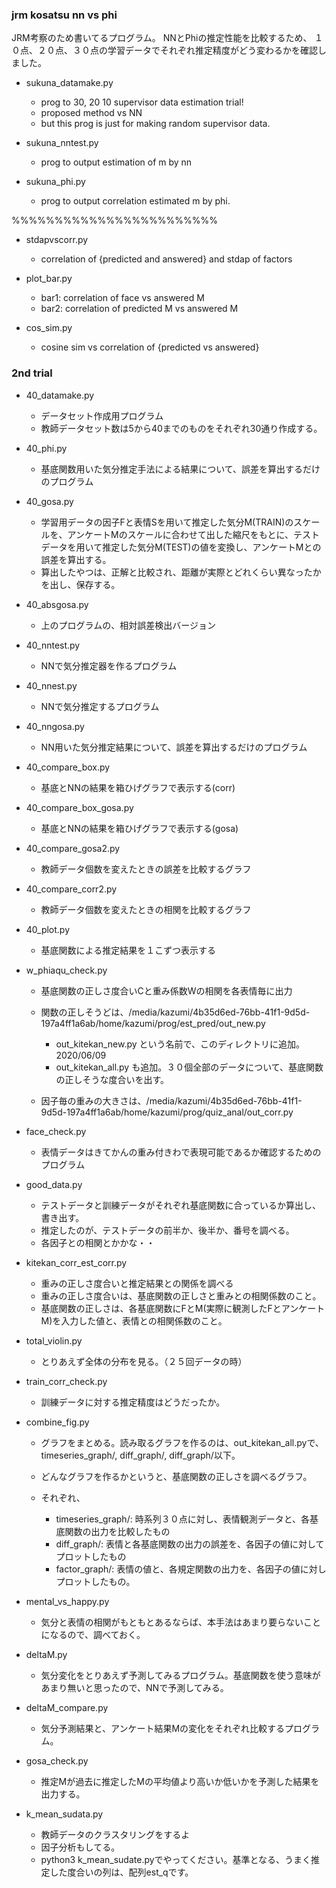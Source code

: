 ### jrm kosatsu nn vs phi
JRM考察のため書いてるプログラム。
NNとPhiの推定性能を比較するため、
１０点、２０点、３０点の学習データでそれぞれ推定精度がどう変わるかを確認しました。

- sukuna_datamake.py

  - prog to 30, 20 10 supervisor data estimation trial!
  - proposed method vs NN
  - but this prog is just for making random supervisor data.
 


- sukuna_nntest.py
  - prog to output estimation of m by nn
- sukuna_phi.py

  -  prog to output correlation estimated m by phi.


%%%%%%%%%%%%%%%%%%%%%%%%
- stdapvscorr.py

  - correlation of {predicted and answered} and stdap of factors

- plot_bar.py

  - bar1: correlation of face vs answered M
  - bar2: correlation of predicted M vs answered M

- cos_sim.py

  - cosine sim vs correlation of {predicted vs answered}

### 2nd trial
* 40_datamake.py
  - データセット作成用プログラム
  - 教師データセット数は5から40までのものをそれぞれ30通り作成する。

* 40_phi.py
  - 基底関数用いた気分推定手法による結果について、誤差を算出するだけのプログラム

* 40_gosa.py
  - 学習用データの因子Fと表情Sを用いて推定した気分M(TRAIN)のスケールを、アンケートMのスケールに合わせて出した縮尺をもとに、テストデータを用いて推定した気分M(TEST)の値を変換し、アンケートMとの誤差を算出する。
  - 算出したやつは、正解と比較され、距離が実際とどれくらい異なったかを出し、保存する。

* 40_absgosa.py
  - 上のプログラムの、相対誤差検出バージョン

* 40_nntest.py
  - NNで気分推定器を作るプログラム

* 40_nnest.py
  - NNで気分推定するプログラム

* 40_nngosa.py
  - NN用いた気分推定結果について、誤差を算出するだけのプログラム

* 40_compare_box.py
  - 基底とNNの結果を箱ひげグラフで表示する(corr)

* 40_compare_box_gosa.py
  - 基底とNNの結果を箱ひげグラフで表示する(gosa)

* 40_compare_gosa2.py
  - 教師データ個数を変えたときの誤差を比較するグラフ

* 40_compare_corr2.py
  - 教師データ個数を変えたときの相関を比較するグラフ

* 40_plot.py
  - 基底関数による推定結果を１こずつ表示する

* w_phiaqu_check.py
  - 基底関数の正しさ度合いCと重み係数Wの相関を各表情毎に出力

  - 関数の正しそうどは、/media/kazumi/4b35d6ed-76bb-41f1-9d5d-197a4ff1a6ab/home/kazumi/prog/est_pred/out_new.py

    - out_kitekan_new.py という名前で、このディレクトリに追加。2020/06/09
    - out_kitekan_all.py も追加。３０個全部のデータについて、基底関数の正しそうな度合いを出す。

  - 因子毎の重みの大きさは、/media/kazumi/4b35d6ed-76bb-41f1-9d5d-197a4ff1a6ab/home/kazumi/prog/quiz_anal/out_corr.py


* face_check.py

  - 表情データはきてかんの重み付きわで表現可能であるか確認するためのプログラム


* good_data.py

  - テストデータと訓練データがそれぞれ基底関数に合っているか算出し、書き出す。
  - 推定したのが、テストデータの前半か、後半か、番号を調べる。
  - 各因子との相関とかかな・・

* kitekan_corr_est_corr.py

  - 重みの正しさ度合いと推定結果との関係を調べる
  - 重みの正しさ度合いは、基底関数の正しさと重みとの相関係数のこと。
  - 基底関数の正しさは、各基底関数にFとM(実際に観測したFとアンケートM)を入力した値と、表情との相関係数のこと。
* total_violin.py

  - とりあえず全体の分布を見る。（２５回データの時）

* train_corr_check.py

  - 訓練データに対する推定精度はどうだったか。

* combine_fig.py

  - グラフをまとめる。読み取るグラフを作るのは、out_kitekan_all.pyで、timeseries_graph/, diff_graph/, diff_graph/以下。
  - どんなグラフを作るかというと、基底関数の正しさを調べるグラフ。
  - それぞれ、

    - timeseries_graph/: 時系列３０点に対し、表情観測データと、各基底関数の出力を比較したもの
    - diff_graph/: 表情と各基底関数の出力の誤差を、各因子の値に対してプロットしたもの
    - factor_graph/: 表情の値と、各規定関数の出力を、各因子の値に対しプロットしたもの。
* mental_vs_happy.py
  - 気分と表情の相関がもともとあるならば、本手法はあまり要らないことになるので、調べておく。

* deltaM.py
  - 気分変化をとりあえず予測してみるプログラム。基底関数を使う意味があまり無いと思ったので、NNで予測してみる。
 

* deltaM_compare.py

  - 気分予測結果と、アンケート結果Mの変化をそれぞれ比較するプログラム。

* gosa_check.py

  - 推定Mが過去に推定したMの平均値より高いか低いかを予測した結果を出力する。
* k_mean_sudata.py

  - 教師データのクラスタリングをするよ
  - 因子分析もしてる。
  - python3 k_mean_sudate.pyでやってください。基準となる、うまく推定した度合いの列は、配列est_qです。
